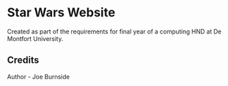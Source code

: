 # Star Wars Website

Created as part of the requirements for final year of a computing HND at De Montfort University.


## Credits

Author - Joe Burnside
